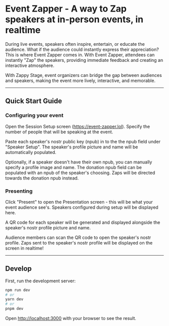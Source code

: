 # Event Zapper - A way to Zap speakers at in-person events, in realtime

During live events, speakers often inspire, entertain, or educate the audience. What if the audience could instantly express their appreciation? This is where Event Zapper comes in. With Event Zapper, attendees can instantly "Zap" the speakers, providing immediate feedback and creating an interactive atmosphere.

With Zappy Stage, event organizers can bridge the gap between audiences and speakers, making the event more lively, interactive, and memorable.

---

## Quick Start Guide

### Configuring your event

Open the Session Setup screen (https://event-zapper.lol). Specify the number of people that will be speaking at the event. 

Paste each speaker's nostr public key (npub) in to the the npub field under "Speaker Setup". The speaker's profile picture and name will be automatically populated.

Optionally, if a speaker doesn't have their own npub, you can manually specify a profile image and name. The donation npub field can be populated with an npub of the speaker's choosing. Zaps will be directed towards the donation npub instead.

### Presenting

Click "Present" to open the Presentation screen - this will be what your event audience see's. Speakers configured during setup will be displayed here.

A QR code for each speaker will be generated and displayed alongside the speaker's nostr profile picture and name.  

Audience members can scan the QR code to open the speaker's nostr profile. Zaps sent to the speaker's nostr profile will be displayed on the screen in realtime!

---

## Develop

First, run the development server:

```bash
npm run dev
# or
yarn dev
# or
pnpm dev
```

Open [http://localhost:3000](http://localhost:3000) with your browser to see the result.


